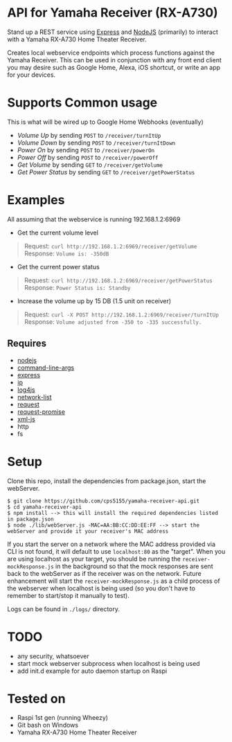 # API for Yamaha Receiver (RX-A730)
Stand up a REST service using [Express](https://expressjs.com/) and [NodeJS](https://nodejs.org/en/) (primarily) to interact with a Yamaha RX-A730 Home Theater Receiver.

Creates local webservice endpoints which process functions against the Yamaha Receiver. This can be used in conjunction with any front end client you may desire such as Google Home, Alexa, iOS shortcut, or write an app for your devices.

# Supports Common usage 
This is what will be wired up to Google Home Webhooks (eventually)
* _Volume Up_ by sending `POST` to `/receiver/turnItUp`
* _Volume Down_ by sending `POST` to `/receiver/turnItDown`
* _Power On_ by sending `POST` to `/receiver/powerOn`
* _Power Off_ by sending `POST` to `/receiver/powerOff`
* _Get Volume_ by sending `GET` to `/receiver/getVolume`
* _Get Power Status_ by sending `GET` to `/receiver/getPowerStatus`

# Examples
All assuming that the webservice is running 192.168.1.2:6969

* Get the current volume level

>Request: `curl http://192.168.1.2:6969/receiver/getVolume`
>Response: `Volume is: -350dB`

* Get the current power status

>Request: `curl http://192.168.1.2:6969/receiver/getPowerStatus`
>Response: `Power Status is: Standby`

* Increase the volume up by 15 DB (1.5 unit on receiver) 

>Request: `curl -X POST http://192.168.1.2:6969/receiver/turnItUp`
>Response: `Volume adjusted from -350 to -335 successfully.`

## Requires
* [nodejs](https://nodejs.org/en/download/package-manager/)
* [command-line-args](https://www.npmjs.com/package/command-line-args)
* [express](https://www.npmjs.com/package/express)
* [ip](https://www.npmjs.com/package/ip)
* [log4js](https://www.npmjs.com/package/log4js)
* [network-list](https://www.npmjs.com/package/network-list)
* [request](https://www.npmjs.com/package/request)
* [request-promise](https://www.npmjs.com/package/request-promise)
* [xml-js](https://www.npmjs.com/package/xml-js)
* http
* fs

# Setup
Clone this repo, install the dependencies from package.json, start the webServer.

    $ git clone https://github.com/cps5155/yamaha-receiver-api.git
    $ cd yamaha-receiver-api
    $ npm install --> this will install the required dependencies listed in package.json
    $ node ./lib/webServer.js -MAC=AA:BB:CC:DD:EE:FF --> start the webServer and provide it your receiver's MAC address

If you start the server on a network where the MAC address provided via CLI is not found, it will default to use `localhost:80` as the "target". When you are using localhost as your target, you should be running the `receiver-mockResponse.js` in the background so that the mock responses are sent back to the webServer as if the receiver was on the network. Future enhancement will start the `receiver-mockResponse.js` as a child process of the webserver when localhost is being used (so you don't have to remember to start/stop it manually to test).

Logs can be found in `./logs/` directory.

# TODO
* any security, whatsoever
* start mock webserver subprocess when localhost is being used
* add init.d example for auto daemon startup on Raspi

# Tested on 
* Raspi 1st gen (running Wheezy)
* Git bash on Windows
* Yamaha RX-A730 Home Theater Receiver
